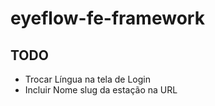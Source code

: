 # eyeflow-fe-framework

## TODO
- Trocar Língua na tela de Login
- Incluir Nome slug da estação na URL
